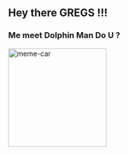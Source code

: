 ## Hey there GREGS !!!
### Me meet Dolphin Man Do U ?

<img align="center" alt="meme-car" width="200px" src="https://encrypted-tbn0.gstatic.com/images?q=tbn:ANd9GcS6gXi9b5lIhk6AmhqnxbH6c30LEvO7RnXSHNJxtzUKm7jiEM1gc164-IAsreSEtpoqLLg&usqp=CAU">